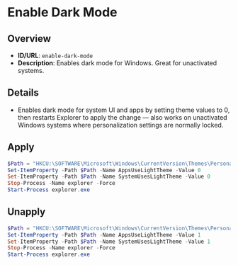 # Enable Dark Mode

## Overview
- **ID/URL**: `enable-dark-mode`
- **Description**: Enables dark mode for Windows. Great for unactivated systems.



## Details

- Enables dark mode for system UI and apps by setting theme values to 0, then restarts Explorer to apply the change — also works on unactivated Windows systems where personalization settings are normally locked.





## Apply

```powershell
$Path = "HKCU:\SOFTWARE\Microsoft\Windows\CurrentVersion\Themes\Personalize"
Set-ItemProperty -Path $Path -Name AppsUseLightTheme -Value 0
Set-ItemProperty -Path $Path -Name SystemUsesLightTheme -Value 0
Stop-Process -Name explorer -Force
Start-Process explorer.exe

```

## Unapply

```powershell
$Path = "HKCU:\SOFTWARE\Microsoft\Windows\CurrentVersion\Themes\Personalize"
Set-ItemProperty -Path $Path -Name AppsUseLightTheme -Value 1
Set-ItemProperty -Path $Path -Name SystemUsesLightTheme -Value 1
Stop-Process -Name explorer -Force
Start-Process explorer.exe

```
